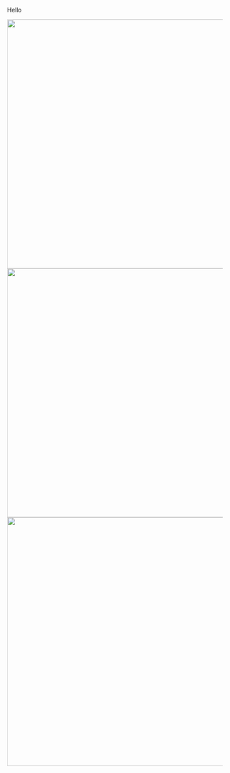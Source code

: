 Hello 

<img src="https://user-images.githubusercontent.com/52982585/105932601-b65a9680-6012-11eb-84f2-5570854161e9.jpg" width="740" height="580"> 

<img src="https://user-images.githubusercontent.com/52982585/105933422-00904780-6014-11eb-9410-b3c722fa814e.jpg" width="740" height="580"> 

<img src="https://user-images.githubusercontent.com/52982585/105933678-857b6100-6014-11eb-9189-86698b369a2b.jpg" width="740" height="580"> 


